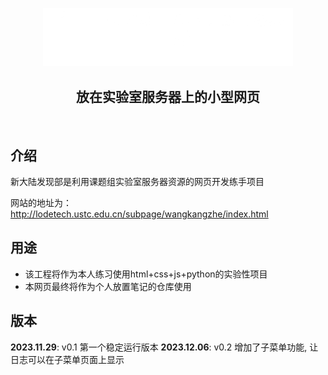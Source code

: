 <p align="center">
<img src="./picture/NewLand.png" width=400px></p>
<h2 align="center"> 放在实验室服务器上的小型网页 </h2>
<br/> 

## 介绍

新大陆发现部是利用课题组实验室服务器资源的网页开发练手项目

网站的地址为：http://lodetech.ustc.edu.cn/subpage/wangkangzhe/index.html

## 用途

* 该工程将作为本人练习使用html+css+js+python的实验性项目
* 本网页最终将作为个人放置笔记的仓库使用

## 版本

**2023.11.29**: v0.1 第一个稳定运行版本 
**2023.12.06**: v0.2 增加了子菜单功能, 让日志可以在子菜单页面上显示 